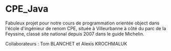 # CPE_Java

Fabuleux projet pour notre cours de programmation orientée object dans l'école d'ingénieur de renom CPE, située à Villeurbanne à côté du parc de la Feyssine, classé site national depuis 2007 dans le guide Michelin.

Collaborateurs : Tom BLANCHET et Alexis KROCHMALUK